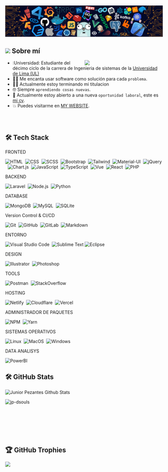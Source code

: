 <p align="center"><img src="https://raw.githubusercontent.com/KevinPatel04/KevinPatel04/master/header.png"></p>

## <picture><img src = "https://github.com/7oSkaaa/7oSkaaa/blob/main/Images/about_me.gif?raw=true" width = 50px></picture> Sobre mí

<picture> <img align="right" src="https://github.com/7oSkaaa/7oSkaaa/blob/main/Images/Right_Side.gif?raw=true" width = 250px></picture>



- :Universidad: Estudiante del décimo ciclo de la carrera de Ingenieria de sistemas de la [Universidad de Lima (UL)]([https://www.utp.edu.pe/](https://www.ulima.edu.pe/)) 
- :technologist: Me encanta usar software como solución para cada `problema`.
- :student: Actualmente estoy terminando mi titulacion 
- :nerd_face: Siempre `aprendiendo cosas nuevas`.
- :thinking: Actualmente estoy abierto a una nueva `oportunidad laboral`, este es [mi cv]().
- :boom: Puedes visitarme en [MY WEBSITE](https://portafolio-web-drab.vercel.app/).
<br>
<br>




## 🛠️ Tech Stack

FRONTED

![HTML](https://img.shields.io/badge/-HTML-05122A?style=flat&logo=HTML5)&nbsp;
![CSS](https://img.shields.io/badge/-CSS-05122A?style=flat&logo=CSS3&logoColor=1572B6)&nbsp;
![SCSS](https://img.shields.io/badge/-SCSS-000?&logo=Sass)&nbsp;
![Bootstrap](https://img.shields.io/badge/-Bootstrap-05122A?style=flat&logo=bootstrap&logoColor=563D7C)&nbsp;
![Tailwind](https://img.shields.io/badge/tailwindcss-0F172A?&logo=tailwindcss)&nbsp;
![Material-UI](https://img.shields.io/badge/-Material--UI-000?&logo=Material-UI)&nbsp;
![jQuery](https://img.shields.io/badge/-jQuery-222222?style=flat&logo=jQuery&logoColor=0769AD)&nbsp;
![Chart.js](https://img.shields.io/badge/-Chart.js-000?&logo=Chart.js)&nbsp;
![JavaScript](https://img.shields.io/badge/-JavaScript-05122A?style=flat&logo=javascript)&nbsp;
![TypeScript](https://img.shields.io/badge/-TypeScript-000?&logo=TypeScript&logoColor=007ACC)&nbsp;
![Vue](https://img.shields.io/badge/-Vue.js-4fc08d?style=flat&logo=vuedotjs&logoColor=white)&nbsp;
![React](https://img.shields.io/badge/-React-05122A?style=flat&logo=react)&nbsp;
![PHP](https://img.shields.io/badge/-PHP-000?&logo=PHP)&nbsp;

BACKEND

![Laravel](https://img.shields.io/badge/Laravel-05122A?style=flat&logo=laravel&logoColor=red)&nbsp;
![Node.js](https://img.shields.io/badge/-Node.js-05122A?style=flat&logo=node.js)&nbsp;
![Python](https://img.shields.io/badge/-Python-05122A?style=flat&logo=python)&nbsp;

DATABASE

![MongoDB](https://img.shields.io/badge/-MongoDB-000?&logo=MongoDB)&nbsp;
![MySQL](https://img.shields.io/badge/-MySQL-000?&logo=MySQL)&nbsp;
![SQLite](https://img.shields.io/badge/-SQLite-000?&logo=SQLite)&nbsp;

Version Control & CI/CD

![Git](https://img.shields.io/badge/-Git-05122A?style=flat&logo=git)&nbsp;
![GitHub](https://img.shields.io/badge/-GitHub-05122A?style=flat&logo=github)&nbsp;
![GitLab](https://img.shields.io/badge/-GitLab-000?&logo=GitLab)&nbsp;
![Markdown](https://img.shields.io/badge/-Markdown-05122A?style=flat&logo=markdown)&nbsp;

ENTORNO

![Visual Studio Code](https://img.shields.io/badge/-Visual%20Studio%20Code-05122A?style=flat&logo=visual-studio-code&logoColor=007ACC)&nbsp;
![Sublime Text](https://img.shields.io/badge/sublime_text-%23575757.svg?&style=for-the-badge&logo=sublime-text&logoColor=important)
![Eclipse](https://img.shields.io/badge/-Eclipse-05122A?style=flat&logo=eclipse-ide&logoColor=2C2255)&nbsp;

DESIGN

![Illustrator](https://img.shields.io/badge/-Illustrator-05122A?style=flat&logo=adobe-illustrator)&nbsp;
![Photoshop](https://img.shields.io/badge/-Photoshop-05122A?style=flat&logo=adobe-photoshop)&nbsp;
<!-- ![Figma](https://img.shields.io/badge/-Photoshop-05122A?style=flat&logo=adobe-photoshop)&nbsp; -->

TOOLS

![Postman](https://img.shields.io/badge/-Postman-000?&logo=Postman)&nbsp;
![StackOverflow](https://img.shields.io/badge/-Stack%20Overflow-FE7A16?logo=stack-overflow&logoColor=white)&nbsp;

HOSTING

![Netlify](https://img.shields.io/badge/netlify-%23000000.svg?style=for-the-badge&logo=netlify&logoColor=#00C7B7)&nbsp;
![Cloudflare](https://img.shields.io/badge/Cloudflare-F38020?style=for-the-badge&logo=Cloudflare&logoColor=white)&nbsp;
![Vercel](https://img.shields.io/badge/vercel-%23000000.svg?style=for-the-badge&logo=vercel&logoColor=white)&nbsp;

ADMINISTRADOR DE PAQUETES

![NPM](https://img.shields.io/badge/NPM-%23000000.svg?style=for-the-badge&logo=npm&logoColor=white)&nbsp;
![Yarn](https://img.shields.io/badge/yarn-%232C8EBB.svg?style=for-the-badge&logo=yarn&logoColor=white)&nbsp;

SISTEMAS OPERATIVOS

![Linux](https://img.shields.io/badge/-Linux-222222?style=flat&logo=linux&logoColor=FCC624)&nbsp;
![MacOS](https://img.shields.io/badge/MacOS-000000?style=flat-square&logo=macOS&logoColor=white)&nbsp;
![Windows](https://img.shields.io/badge/Windows-0078D6?style=for-the-badge&logo=windows&logoColor=white)&nbsp;

DATA ANALISYS

![PowerBI](https://img.shields.io/badge/PowerBI-F2C811?style=flat-square&logo=PowerBI&logoColor=white)&nbsp;


## 🛠️ GitHub Stats

<img align="center" src="https://github-readme-stats.vercel.app/api?username=jp-dsouls&include_all_commits=true&count_private=true&show_icons=true&line_height=30&title_color=CDB4DB&icon_color=CDB4DB&text_color=D3D3D3&bg_color=0A0A0A" alt="Junior Pezantes Github Stats">

<br>

<p><img align="left" src="https://github-readme-stats.vercel.app/api/top-langs?username=jp-dsouls&show_icons=true&theme=dark&locale=en&layout=compact" alt="jp-dsouls" /></p>

<br><br><br><br><br><br><br>

## 🏆 GitHub Trophies
![](https://github-profile-trophy.vercel.app/?username=jp-dsouls&theme=onedark&no-frame=true&no-bg=false&margin-w=4)
